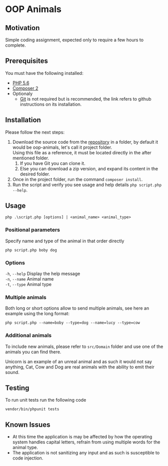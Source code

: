 # OOP Animals

## Motivation

Simple coding assignment, expected only to require a few hours to complete.  

## Prerequisites
  
You must have the following installed:  
  
 - [PHP 5.6](https://prototype.php.net/versions/5.6/install/)  
 - [Composer 2](https://getcomposer.org/doc/00-intro.md)  
 - Optionaly  
    - [Git](https://github.com/git-guides/install-git) is not required but is recommended, the link refers to github instructions on its installation.  

## Installation

Please follow the next steps:  
  
1. Download the source code from the [repository](https://github.com/goliathuy/oop-animals) in a folder, by default it would be oop-animals, let's call it project folder.  
   Using this file as a reference, it must be located directly in the after mentioned folder.  
     1. If you have Git you can clone it.  
     1. Else you can download a zip version, and expand its content in the desired folder.  
1. Once in the project  folder, run the command `composer install`.  
1. Run the script and verify you see usage and help details `php script.php --help`.  
## Usage

    php .\script.php [options] | <animal_name> <animal_type>

### Positional parameters

Specify name and type of the animal in that order directly

    php script.php boby dog

### Options

  `-h`, `--help` Display the help message  
  `-n`, `--name` Animal name  
  `-t`, `--type` Animal type  

### Multiple animals    

Both long or short options allow to send multiple animals, see here an example using the long format:

    php script.php --name=boby --type=dog --name=lucy --type=cow

### Additional animals

To include new animals, please refer to `src/Domain` folder and use one of the animals you can find there.

Unicorn is an example of an unreal animal and as such it would not say anything, Cat, Cow and Dog are real animals with the ability to emit their sound.

## Testing

To run unit tests run the following code

    vendor/bin/phpunit tests

## Known Issues

- At this time the application is may be affected by how the operating system handles capital letters, refrain from using multiple words for the animal type. 
- The application is not sanitizing any input and as such is susceptible to code injection.

